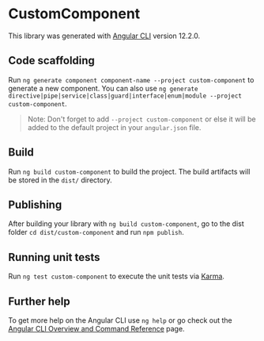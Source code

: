# CustomComponent

This library was generated with [Angular CLI](https://github.com/angular/angular-cli) version 12.2.0.

## Code scaffolding

Run `ng generate component component-name --project custom-component` to generate a new component. You can also use `ng generate directive|pipe|service|class|guard|interface|enum|module --project custom-component`.
> Note: Don't forget to add `--project custom-component` or else it will be added to the default project in your `angular.json` file. 

## Build

Run `ng build custom-component` to build the project. The build artifacts will be stored in the `dist/` directory.

## Publishing

After building your library with `ng build custom-component`, go to the dist folder `cd dist/custom-component` and run `npm publish`.

## Running unit tests

Run `ng test custom-component` to execute the unit tests via [Karma](https://karma-runner.github.io).

## Further help

To get more help on the Angular CLI use `ng help` or go check out the [Angular CLI Overview and Command Reference](https://angular.io/cli) page.
